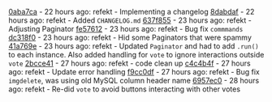 [0aba7ca](https://github.com/refekt/Bot-Frost/commit/0aba7caaa1957ae02c7a90026a0e82fd19d35c1c) - 22 hours ago: refekt - Implementing a changelog
[8dabdaf](https://github.com/refekt/Bot-Frost/commit/8dabdaf393a4915b84a8273dec7590b59e4fbd82) - 22 hours ago: refekt - Added `CHANGELOG.md`
[637f855](https://github.com/refekt/Bot-Frost/commit/637f855405789afc757479536e6ca0e790bae5fc) - 23 hours ago: refekt - Adjusting Paginator
[fe57612](https://github.com/refekt/Bot-Frost/commit/fe57612d78ac6dcf80843ecd6260175ccb4b0c46) - 23 hours ago: refekt - Bug fix `commmands`
[dc318f0](https://github.com/refekt/Bot-Frost/commit/dc318f052a74a4f0f473158c071b6a0d5074a787) - 23 hours ago: refekt - Hid some Paginators that were spammy
[41a769e](https://github.com/refekt/Bot-Frost/commit/41a769e90bc1db5b42162abb90ae3c73f52c2aa0) - 23 hours ago: refekt - Updated `Paginator` and had to add `.run()` to each instance. Also added handling for `vote` to ignore interactions outside `vote`
[2bcce41](https://github.com/refekt/Bot-Frost/commit/2bcce41097e92ac12b912e31d9f0df4caeeed209) - 27 hours ago: refekt - code clean up
[c4c4b4f](https://github.com/refekt/Bot-Frost/commit/c4c4b4f115c85dd09586c9c02ac44517a542d93a) - 27 hours ago: refekt - Update error handling
[f9cc0df](https://github.com/refekt/Bot-Frost/commit/f9cc0df5f5b3769b14d07e6ea635f28b57d04021) - 27 hours ago: refekt - Bug fix `imgdelete`, was using old MySQL column header name
[6957ec0](https://github.com/refekt/Bot-Frost/commit/6957ec035b22449e775d1a92a7b9350bf4fd75fa) - 28 hours ago: refekt - Re-did `vote` to avoid buttons interacting with other votes